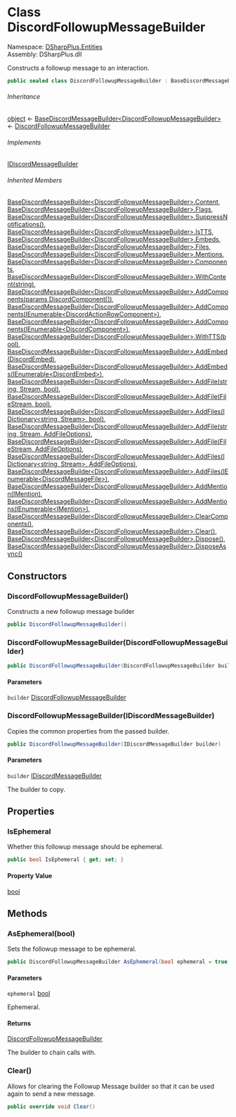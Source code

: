 # Class DiscordFollowupMessageBuilder

Namespace: [DSharpPlus.Entities](DSharpPlus.Entities.md)  
Assembly: DSharpPlus.dll

Constructs a followup message to an interaction.

```csharp
public sealed class DiscordFollowupMessageBuilder : BaseDiscordMessageBuilder<DiscordFollowupMessageBuilder>, IDiscordMessageBuilder
```

###### Inheritance

[object](https://learn.microsoft.com/dotnet/api/system.object) ← 
[BaseDiscordMessageBuilder<DiscordFollowupMessageBuilder\>](DSharpPlus.Entities.BaseDiscordMessageBuilder\-1.md) ← 
[DiscordFollowupMessageBuilder](DSharpPlus.Entities.DiscordFollowupMessageBuilder.md)

###### Implements

[IDiscordMessageBuilder](DSharpPlus.Entities.IDiscordMessageBuilder.md)

###### Inherited Members

[BaseDiscordMessageBuilder<DiscordFollowupMessageBuilder\>.Content](DSharpPlus.Entities.BaseDiscordMessageBuilder\-1.md\#DSharpPlus\_Entities\_BaseDiscordMessageBuilder\_1\_Content), 
[BaseDiscordMessageBuilder<DiscordFollowupMessageBuilder\>.Flags](DSharpPlus.Entities.BaseDiscordMessageBuilder\-1.md\#DSharpPlus\_Entities\_BaseDiscordMessageBuilder\_1\_Flags), 
[BaseDiscordMessageBuilder<DiscordFollowupMessageBuilder\>.SuppressNotifications\(\)](DSharpPlus.Entities.BaseDiscordMessageBuilder\-1.md\#DSharpPlus\_Entities\_BaseDiscordMessageBuilder\_1\_SuppressNotifications), 
[BaseDiscordMessageBuilder<DiscordFollowupMessageBuilder\>.IsTTS](DSharpPlus.Entities.BaseDiscordMessageBuilder\-1.md\#DSharpPlus\_Entities\_BaseDiscordMessageBuilder\_1\_IsTTS), 
[BaseDiscordMessageBuilder<DiscordFollowupMessageBuilder\>.Embeds](DSharpPlus.Entities.BaseDiscordMessageBuilder\-1.md\#DSharpPlus\_Entities\_BaseDiscordMessageBuilder\_1\_Embeds), 
[BaseDiscordMessageBuilder<DiscordFollowupMessageBuilder\>.Files](DSharpPlus.Entities.BaseDiscordMessageBuilder\-1.md\#DSharpPlus\_Entities\_BaseDiscordMessageBuilder\_1\_Files), 
[BaseDiscordMessageBuilder<DiscordFollowupMessageBuilder\>.Mentions](DSharpPlus.Entities.BaseDiscordMessageBuilder\-1.md\#DSharpPlus\_Entities\_BaseDiscordMessageBuilder\_1\_Mentions), 
[BaseDiscordMessageBuilder<DiscordFollowupMessageBuilder\>.Components](DSharpPlus.Entities.BaseDiscordMessageBuilder\-1.md\#DSharpPlus\_Entities\_BaseDiscordMessageBuilder\_1\_Components), 
[BaseDiscordMessageBuilder<DiscordFollowupMessageBuilder\>.WithContent\(string\)](DSharpPlus.Entities.BaseDiscordMessageBuilder\-1.md\#DSharpPlus\_Entities\_BaseDiscordMessageBuilder\_1\_WithContent\_System\_String\_), 
[BaseDiscordMessageBuilder<DiscordFollowupMessageBuilder\>.AddComponents\(params DiscordComponent\[\]\)](DSharpPlus.Entities.BaseDiscordMessageBuilder\-1.md\#DSharpPlus\_Entities\_BaseDiscordMessageBuilder\_1\_AddComponents\_DSharpPlus\_Entities\_DiscordComponent\_\_\_), 
[BaseDiscordMessageBuilder<DiscordFollowupMessageBuilder\>.AddComponents\(IEnumerable<DiscordActionRowComponent\>\)](DSharpPlus.Entities.BaseDiscordMessageBuilder\-1.md\#DSharpPlus\_Entities\_BaseDiscordMessageBuilder\_1\_AddComponents\_System\_Collections\_Generic\_IEnumerable\_DSharpPlus\_Entities\_DiscordActionRowComponent\_\_), 
[BaseDiscordMessageBuilder<DiscordFollowupMessageBuilder\>.AddComponents\(IEnumerable<DiscordComponent\>\)](DSharpPlus.Entities.BaseDiscordMessageBuilder\-1.md\#DSharpPlus\_Entities\_BaseDiscordMessageBuilder\_1\_AddComponents\_System\_Collections\_Generic\_IEnumerable\_DSharpPlus\_Entities\_DiscordComponent\_\_), 
[BaseDiscordMessageBuilder<DiscordFollowupMessageBuilder\>.WithTTS\(bool\)](DSharpPlus.Entities.BaseDiscordMessageBuilder\-1.md\#DSharpPlus\_Entities\_BaseDiscordMessageBuilder\_1\_WithTTS\_System\_Boolean\_), 
[BaseDiscordMessageBuilder<DiscordFollowupMessageBuilder\>.AddEmbed\(DiscordEmbed\)](DSharpPlus.Entities.BaseDiscordMessageBuilder\-1.md\#DSharpPlus\_Entities\_BaseDiscordMessageBuilder\_1\_AddEmbed\_DSharpPlus\_Entities\_DiscordEmbed\_), 
[BaseDiscordMessageBuilder<DiscordFollowupMessageBuilder\>.AddEmbeds\(IEnumerable<DiscordEmbed\>\)](DSharpPlus.Entities.BaseDiscordMessageBuilder\-1.md\#DSharpPlus\_Entities\_BaseDiscordMessageBuilder\_1\_AddEmbeds\_System\_Collections\_Generic\_IEnumerable\_DSharpPlus\_Entities\_DiscordEmbed\_\_), 
[BaseDiscordMessageBuilder<DiscordFollowupMessageBuilder\>.AddFile\(string, Stream, bool\)](DSharpPlus.Entities.BaseDiscordMessageBuilder\-1.md\#DSharpPlus\_Entities\_BaseDiscordMessageBuilder\_1\_AddFile\_System\_String\_System\_IO\_Stream\_System\_Boolean\_), 
[BaseDiscordMessageBuilder<DiscordFollowupMessageBuilder\>.AddFile\(FileStream, bool\)](DSharpPlus.Entities.BaseDiscordMessageBuilder\-1.md\#DSharpPlus\_Entities\_BaseDiscordMessageBuilder\_1\_AddFile\_System\_IO\_FileStream\_System\_Boolean\_), 
[BaseDiscordMessageBuilder<DiscordFollowupMessageBuilder\>.AddFiles\(IDictionary<string, Stream\>, bool\)](DSharpPlus.Entities.BaseDiscordMessageBuilder\-1.md\#DSharpPlus\_Entities\_BaseDiscordMessageBuilder\_1\_AddFiles\_System\_Collections\_Generic\_IDictionary\_System\_String\_System\_IO\_Stream\_\_System\_Boolean\_), 
[BaseDiscordMessageBuilder<DiscordFollowupMessageBuilder\>.AddFile\(string, Stream, AddFileOptions\)](DSharpPlus.Entities.BaseDiscordMessageBuilder\-1.md\#DSharpPlus\_Entities\_BaseDiscordMessageBuilder\_1\_AddFile\_System\_String\_System\_IO\_Stream\_DSharpPlus\_Entities\_AddFileOptions\_), 
[BaseDiscordMessageBuilder<DiscordFollowupMessageBuilder\>.AddFile\(FileStream, AddFileOptions\)](DSharpPlus.Entities.BaseDiscordMessageBuilder\-1.md\#DSharpPlus\_Entities\_BaseDiscordMessageBuilder\_1\_AddFile\_System\_IO\_FileStream\_DSharpPlus\_Entities\_AddFileOptions\_), 
[BaseDiscordMessageBuilder<DiscordFollowupMessageBuilder\>.AddFiles\(IDictionary<string, Stream\>, AddFileOptions\)](DSharpPlus.Entities.BaseDiscordMessageBuilder\-1.md\#DSharpPlus\_Entities\_BaseDiscordMessageBuilder\_1\_AddFiles\_System\_Collections\_Generic\_IDictionary\_System\_String\_System\_IO\_Stream\_\_DSharpPlus\_Entities\_AddFileOptions\_), 
[BaseDiscordMessageBuilder<DiscordFollowupMessageBuilder\>.AddFiles\(IEnumerable<DiscordMessageFile\>\)](DSharpPlus.Entities.BaseDiscordMessageBuilder\-1.md\#DSharpPlus\_Entities\_BaseDiscordMessageBuilder\_1\_AddFiles\_System\_Collections\_Generic\_IEnumerable\_DSharpPlus\_Entities\_DiscordMessageFile\_\_), 
[BaseDiscordMessageBuilder<DiscordFollowupMessageBuilder\>.AddMention\(IMention\)](DSharpPlus.Entities.BaseDiscordMessageBuilder\-1.md\#DSharpPlus\_Entities\_BaseDiscordMessageBuilder\_1\_AddMention\_DSharpPlus\_Entities\_IMention\_), 
[BaseDiscordMessageBuilder<DiscordFollowupMessageBuilder\>.AddMentions\(IEnumerable<IMention\>\)](DSharpPlus.Entities.BaseDiscordMessageBuilder\-1.md\#DSharpPlus\_Entities\_BaseDiscordMessageBuilder\_1\_AddMentions\_System\_Collections\_Generic\_IEnumerable\_DSharpPlus\_Entities\_IMention\_\_), 
[BaseDiscordMessageBuilder<DiscordFollowupMessageBuilder\>.ClearComponents\(\)](DSharpPlus.Entities.BaseDiscordMessageBuilder\-1.md\#DSharpPlus\_Entities\_BaseDiscordMessageBuilder\_1\_ClearComponents), 
[BaseDiscordMessageBuilder<DiscordFollowupMessageBuilder\>.Clear\(\)](DSharpPlus.Entities.BaseDiscordMessageBuilder\-1.md\#DSharpPlus\_Entities\_BaseDiscordMessageBuilder\_1\_Clear), 
[BaseDiscordMessageBuilder<DiscordFollowupMessageBuilder\>.Dispose\(\)](DSharpPlus.Entities.BaseDiscordMessageBuilder\-1.md\#DSharpPlus\_Entities\_BaseDiscordMessageBuilder\_1\_Dispose), 
[BaseDiscordMessageBuilder<DiscordFollowupMessageBuilder\>.DisposeAsync\(\)](DSharpPlus.Entities.BaseDiscordMessageBuilder\-1.md\#DSharpPlus\_Entities\_BaseDiscordMessageBuilder\_1\_DisposeAsync)

## Constructors

### <a id="DSharpPlus_Entities_DiscordFollowupMessageBuilder__ctor"></a>DiscordFollowupMessageBuilder\(\)

Constructs a new followup message builder

```csharp
public DiscordFollowupMessageBuilder()
```

### <a id="DSharpPlus_Entities_DiscordFollowupMessageBuilder__ctor_DSharpPlus_Entities_DiscordFollowupMessageBuilder_"></a>DiscordFollowupMessageBuilder\(DiscordFollowupMessageBuilder\)

```csharp
public DiscordFollowupMessageBuilder(DiscordFollowupMessageBuilder builder)
```

#### Parameters

`builder` [DiscordFollowupMessageBuilder](DSharpPlus.Entities.DiscordFollowupMessageBuilder.md)

### <a id="DSharpPlus_Entities_DiscordFollowupMessageBuilder__ctor_DSharpPlus_Entities_IDiscordMessageBuilder_"></a>DiscordFollowupMessageBuilder\(IDiscordMessageBuilder\)

Copies the common properties from the passed builder.

```csharp
public DiscordFollowupMessageBuilder(IDiscordMessageBuilder builder)
```

#### Parameters

`builder` [IDiscordMessageBuilder](DSharpPlus.Entities.IDiscordMessageBuilder.md)

The builder to copy.

## Properties

### <a id="DSharpPlus_Entities_DiscordFollowupMessageBuilder_IsEphemeral"></a>IsEphemeral

Whether this followup message should be ephemeral.

```csharp
public bool IsEphemeral { get; set; }
```

#### Property Value

[bool](https://learn.microsoft.com/dotnet/api/system.boolean)

## Methods

### <a id="DSharpPlus_Entities_DiscordFollowupMessageBuilder_AsEphemeral_System_Boolean_"></a>AsEphemeral\(bool\)

Sets the followup message to be ephemeral.

```csharp
public DiscordFollowupMessageBuilder AsEphemeral(bool ephemeral = true)
```

#### Parameters

`ephemeral` [bool](https://learn.microsoft.com/dotnet/api/system.boolean)

Ephemeral.

#### Returns

[DiscordFollowupMessageBuilder](DSharpPlus.Entities.DiscordFollowupMessageBuilder.md)

The builder to chain calls with.

### <a id="DSharpPlus_Entities_DiscordFollowupMessageBuilder_Clear"></a>Clear\(\)

Allows for clearing the Followup Message builder so that it can be used again to send a new message.

```csharp
public override void Clear()
```

